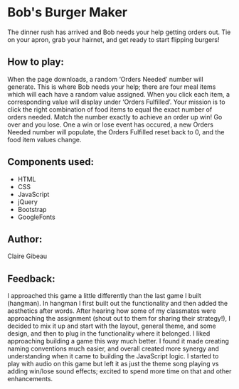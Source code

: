 # Bob's Burger Maker

The dinner rush has arrived and Bob needs your help getting orders out. Tie on your apron, grab your hairnet, and get ready to start flipping burgers!

## How to play: 
When the page downloads, a random ‘Orders Needed’ number will generate. This is where Bob needs your help; there are four meal items which will each have a random value assigned. When you click each item, a corresponding value will display under ‘Orders Fulfilled’. Your mission is to click the right combination of food items to equal the exact number of orders needed. Match the number exactly to achieve an order up win! Go over and you lose. One a win or lose event has occured, a new Orders Needed number will populate, the Orders Fulfilled reset back to 0, and the food item values change.

## Components used: 
* HTML 
* CSS 
* JavaScript
* jQuery
* Bootstrap
* GoogleFonts

## Author: 
Claire Gibeau

## Feedback: 
I approached this game a little differently than the last game I built (hangman). In hangman I first built out the functionality and then added the aesthetics after words. After hearing how some of my classmates were approaching the assignment (shout out to them for sharing their strategy!), I decided to mix it up and start with the layout, general theme, and some design, and then to plug in the functionality where it belonged. I liked approaching building a game this way much better. I found it made creating naming conventions much easier, and overall created more synergy and understanding when it came to building the JavaScript logic. I started to play with audio on this game but left it as just the theme song playing vs adding win/lose sound effects; excited to spend more time on that and other enhancements. 